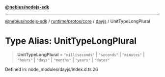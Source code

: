 [**@nebius/nodejs-sdk**](../../../../../README.md)

---

[@nebius/nodejs-sdk](../../../../../README.md) / [runtime/protos/core](../../README.md) / [dayjs](../README.md) / UnitTypeLongPlural

# Type Alias: UnitTypeLongPlural

> **UnitTypeLongPlural** = `"milliseconds"` \| `"seconds"` \| `"minutes"` \| `"hours"` \| `"days"` \| `"months"` \| `"years"` \| `"dates"`

Defined in: node_modules/dayjs/index.d.ts:26
